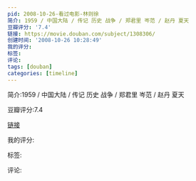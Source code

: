 ```yaml
---
pid: 2008-10-26-看过电影-林则徐
简介: 1959 / 中国大陆 / 传记 历史 战争 / 郑君里 岑范 / 赵丹 夏天
豆瓣评分: '7.4'
链接: https://movie.douban.com/subject/1308306/
创建时间: '2008-10-26 10:28:49'
我的评分:
标签:
评论:
tags: [douban]
categories: [timeline]
---
```

简介:1959 / 中国大陆 / 传记 历史 战争 / 郑君里 岑范 / 赵丹 夏天

豆瓣评分:7.4

[链接](https://movie.douban.com/subject/1308306/)

我的评分:

标签:

评论:

